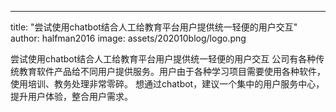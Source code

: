 ---
title: "尝试使用chatbot结合人工给教育平台用户提供统一轻便的用户交互"
author: halfman2016
image: assets/202010blog/logo.png

  尝试使用chatbot结合人工给教育平台用户提供统一轻便的用户交互
  公司有各种传统教育软件产品给不同用户提供服务。用户由于各种学习项目需要使用各种软件，使用培训、教务处理非常零碎。
  想通过chatbot，建议一个集中的用户服务中心，提升用户体验，整合用户需求。
